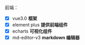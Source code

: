  前端：

- [x] vue3.0  **框架**
- [x] element plus  **提供前端组件**
- [x] echarts    **可视化组件**
- [x] md-editor-v3 **markdown 编辑器**